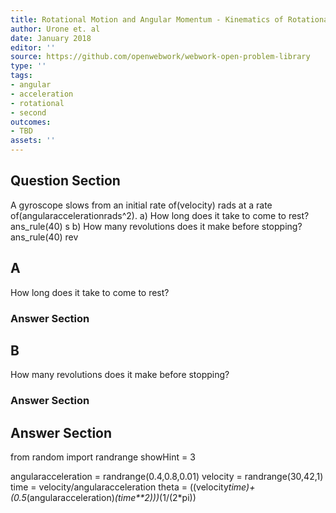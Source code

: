 ```yaml
---
title: Rotational Motion and Angular Momentum - Kinematics of Rotational Motion
author: Urone et. al
date: January 2018
editor: ''
source: https://github.com/openwebwork/webwork-open-problem-library
type: ''
tags:
- angular
- acceleration
- rotational
- second
outcomes:
- TBD
assets: ''
---
```


## Question Section 

A gyroscope slows from an initial rate of(velocity) rads at a rate of(angularaccelerationrads^2).
a) How long does it take to come to rest?
ans_rule(40) s
b) How many revolutions does it make before stopping?
ans_rule(40) rev
## A
How long does it take to come to rest?
### Answer Section
## B
How many revolutions does it make before stopping?
### Answer Section


## Answer Section

from random import randrange
showHint = 3

angularacceleration = randrange(0.4,0.8,0.01)
velocity = randrange(30,42,1)
time = velocity/angularacceleration
theta = ((velocity*time)+(0.5*(angularacceleration)*(time**2)))*(1/(2*pi))